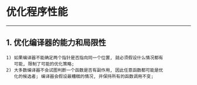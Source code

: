 # **优化程序性能**
***


## **1. 优化编译器的能力和局限性**
    1) 如果编译器不能确定两个指针是否指向同一个位置, 就必须假设什么情况都有
       可能, 限制了可能的优化策略;
    2) 大多数编译器不会试图判断一个函数是否有副作用, 因此任意函数都可能是优
       化的候选者; 编译器会假设最糟糕的情况, 并保持所有的函数调用不变;
